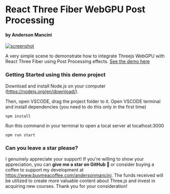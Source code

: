 # React Three Fiber WebGPU Post Processing

<h4>by Anderson Mancini</h4>

[![screenshot](https://r3f-webgpu-post-processing.vercel.app/social.jpg)](https://r3f-webgpu-post-processing.vercel.app/)

A very simple scene to demonstrate how to integrate Threejs WebGPU with React Three Fiber using Post Processing effects.
[See the demo here](https://r3f-webgpu-post-processing.vercel.app/)

### Getting Started using this demo project

Download and install Node.js on your computer (https://nodejs.org/en/download/).

Then, open VSCODE, drag the project folder to it. Open VSCODE terminal and install dependencies (you need to do this only in the first time)

```shell
npm install
```

Run this command in your terminal to open a local server at localhost:3000

```shell
npm run start
```

### Can you leave a star please?

I genuinely appreciate your support! If you're willing to show your appreciation, you can <strong>give me a star on GitHub 🎉 </strong>or consider buying a coffee to support my development at https://www.buymeacoffee.com/andersonmancini. The funds received will be utilized to create more valuable content about Three.js and invest in acquiring new courses. Thank you for your consideration!
